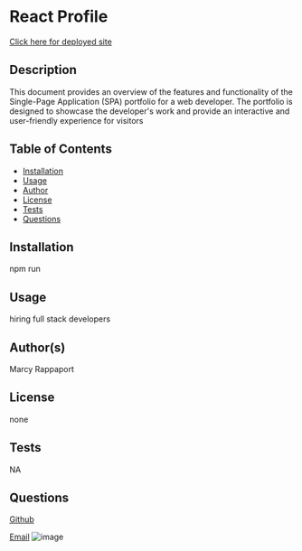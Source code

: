 
# React Profile

 [Click here for deployed site](https://momofastorm.github.io/React-portfolio/)

## Description

This document provides an overview of the features and functionality of the Single-Page Application (SPA) portfolio for a web developer. The portfolio is designed to showcase the developer's work and provide an interactive and user-friendly experience for visitors

## Table of Contents 

- [Installation](#installation)
- [Usage](#usage)
- [Author](#author)
- [License](#license)
- [Tests](#tests)
- [Questions](#questions)

## Installation

npm run
## Usage
hiring full stack developers

## Author(s)
Marcy Rappaport

## License

none

## Tests
NA

## Questions
[Github](https://github.com/momofastorm)

[Email](mailto:marcyrappaport.blessed@gmail.com)
![image](https://github.com/momofastorm/React-portfolio/assets/127702972/e52aac50-9881-4cd0-82b5-67d2538803aa)


